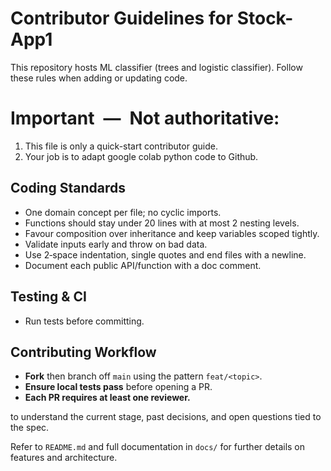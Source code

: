 # Contributor Guidelines for Stock-App1

This repository hosts ML classifier (trees and logistic classifier).  Follow these rules when adding or updating code.

# Important — Not authoritative:
1. This file is only a quick-start contributor guide.
2. Your job is to adapt google colab python code to Github.


## Coding Standards
- One domain concept per file; no cyclic imports.
- Functions should stay under 20 lines with at most 2 nesting levels.
- Favour composition over inheritance and keep variables scoped tightly.
- Validate inputs early and throw on bad data.
- Use 2‑space indentation, single quotes and end files with a newline.
- Document each public API/function with a doc comment.


## Testing & CI
- Run tests before committing.

## Contributing Workflow
- **Fork** then branch off `main` using the pattern `feat/<topic>`.
- **Ensure local tests pass** before opening a PR.
- **Each PR requires at least one reviewer.**

to understand the current stage, past decisions, and open questions tied to the spec.

Refer to `README.md` and full documentation in `docs/` for further details on features and architecture.

